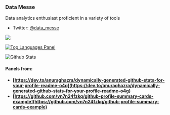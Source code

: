 ### Data Messe

Data analytics enthusiast proficient in a variety of tools

* Twitter: [@data_messe](https://twitter.com/data_messe/)

![](https://github-profile-summary-cards.vercel.app/api/cards/profile-details?username=datamesse&theme=vue)

[![Top Languages Panel](https://github-readme-stats.vercel.app/api/top-langs/?username=datamesse&theme=vue)](https://github.com/datamesse/github-readme-stats)

![Github Stats](https://github-readme-stats.vercel.app/api?username=datamesse&theme=vue)

#### Panels from:
* **[https://dev.to/anuraghazra/dynamically-generated-github-stats-for-your-profile-readme-o4g](https://dev.to/anuraghazra/dynamically-generated-github-stats-for-your-profile-readme-o4g)**
* **[https://github.com/vn7n24fzkq/github-profile-summary-cards-example](https://github.com/vn7n24fzkq/github-profile-summary-cards-example)**

